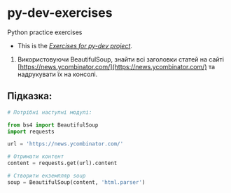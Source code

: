 # py-dev-exercises
Python practice exercises

- This is the *[Exercises for py-dev project](https://github.com/couchjanus/py-dev-exercises)*.

1. Використовуючи BeautifulSoup, знайти всі заголовки статей на сайті [https://news.ycombinator.com/](https://news.ycombinator.com/) та надрукувати їх на консолі. 

## Підказка:

```py
# Потрібні наступні модулі: 

from bs4 import BeautifulSoup
import requests

url = 'https://news.ycombinator.com/'

# Отримати контент 
content = requests.get(url).content

# Створити екземпляр soup
soup = BeautifulSoup(content, 'html.parser')

```
